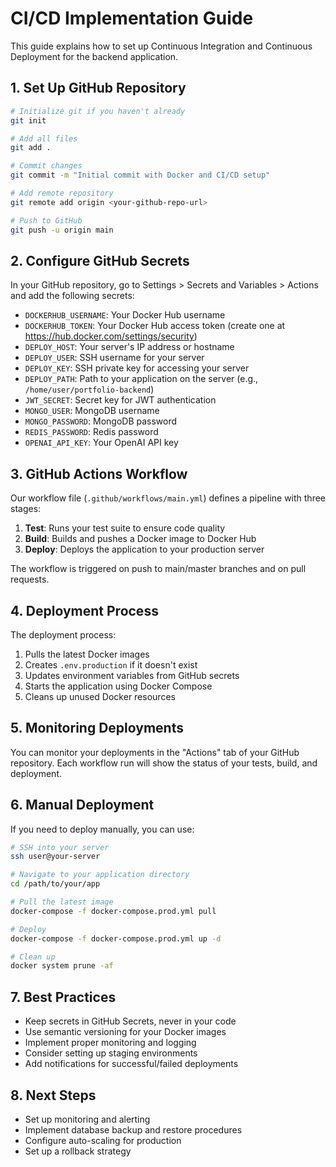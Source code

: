# CI/CD Implementation Guide

This guide explains how to set up Continuous Integration and Continuous Deployment for the backend application.

## 1. Set Up GitHub Repository

```bash
# Initialize git if you haven't already
git init

# Add all files
git add .

# Commit changes
git commit -m "Initial commit with Docker and CI/CD setup"

# Add remote repository
git remote add origin <your-github-repo-url>

# Push to GitHub
git push -u origin main
```

## 2. Configure GitHub Secrets

In your GitHub repository, go to Settings > Secrets and Variables > Actions and add the following secrets:

- `DOCKERHUB_USERNAME`: Your Docker Hub username
- `DOCKERHUB_TOKEN`: Your Docker Hub access token (create one at https://hub.docker.com/settings/security)
- `DEPLOY_HOST`: Your server's IP address or hostname
- `DEPLOY_USER`: SSH username for your server
- `DEPLOY_KEY`: SSH private key for accessing your server
- `DEPLOY_PATH`: Path to your application on the server (e.g., `/home/user/portfolio-backend`)
- `JWT_SECRET`: Secret key for JWT authentication
- `MONGO_USER`: MongoDB username
- `MONGO_PASSWORD`: MongoDB password
- `REDIS_PASSWORD`: Redis password
- `OPENAI_API_KEY`: Your OpenAI API key

## 3. GitHub Actions Workflow

Our workflow file (`.github/workflows/main.yml`) defines a pipeline with three stages:

1. **Test**: Runs your test suite to ensure code quality
2. **Build**: Builds and pushes a Docker image to Docker Hub
3. **Deploy**: Deploys the application to your production server

The workflow is triggered on push to main/master branches and on pull requests.

## 4. Deployment Process

The deployment process:
1. Pulls the latest Docker images
2. Creates `.env.production` if it doesn't exist
3. Updates environment variables from GitHub secrets
4. Starts the application using Docker Compose
5. Cleans up unused Docker resources

## 5. Monitoring Deployments

You can monitor your deployments in the "Actions" tab of your GitHub repository. Each workflow run will show the status of your tests, build, and deployment.

## 6. Manual Deployment

If you need to deploy manually, you can use:

```bash
# SSH into your server
ssh user@your-server

# Navigate to your application directory
cd /path/to/your/app

# Pull the latest image
docker-compose -f docker-compose.prod.yml pull

# Deploy
docker-compose -f docker-compose.prod.yml up -d

# Clean up
docker system prune -af
```

## 7. Best Practices

- Keep secrets in GitHub Secrets, never in your code
- Use semantic versioning for your Docker images
- Implement proper monitoring and logging
- Consider setting up staging environments
- Add notifications for successful/failed deployments

## 8. Next Steps

- Set up monitoring and alerting
- Implement database backup and restore procedures
- Configure auto-scaling for production
- Set up a rollback strategy

